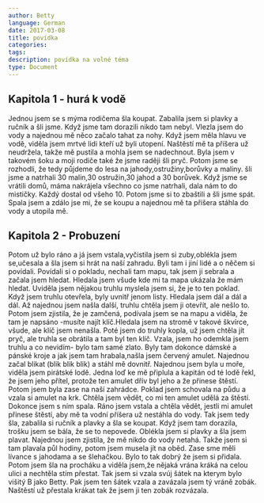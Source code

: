 ```yaml
---
author: Betty
language: German
date: 2017-03-08
title: povídka
categories:
tags:
description: povídka na volné téma 
type: Document
---
```

## Kapitola 1 - hurá k vodě
Jednou jsem se s mýma rodičema šla koupat. Zabalila jsem si plavky a ručník a šli jsme. Když jsme tam dorazili nikdo tam nebyl. Vlezla jsem do vody a najednou mě něco začalo tahat za nohy. Když jsem měla hlavu ve vodě, viděla jsem mrtvé lidi kteří už byli utopení. Naštěstí mě ta příšera už neudržela, takže mě pustila a mohla jsem se nadechnout. Byla jsem v takovém šoku a moji rodiče také že jsme raději šli pryč. Potom jsme se rozhodli, že tedy půjdeme do lesa na jahody,ostružiny,borůvky a maliny. šli jsme a natrhali 30 malin,30 ostružin,30 jahod a 30 borůvek. Když jsme se vrátili domů, máma nakrájela všechno co jsme natrhali, dala nám to do mističky. Každý dostal od všeho 10. Potom jsme si to zbaštili a šli jsme spát. Spala jsem a zdálo jse mi, že se koupu a najednou mě ta příšera stáhla do vody a utopila mě. 

## Kapitola 2 - Probuzení

Potom už bylo ráno a já jsem vstala,vyčistila jsem si zuby,oblékla jsem se,učesala  a šla jsem si hrát na naší zahradu. Byli tam i jiní lidé a o něčem si  povídali. Povídali si o  pokladu, nechali tam mapu, tak jsem ji sebrala a začala jsem hledat. Hledala jsem všude kde mi ta mapa ukázala že mám hledat. Uviděla jsem nějakou truhlu myslela jsem si, že je to ten poklad. Když jsem  truhlu otevřela, byly uvnitř jenom listy. Hledala jsem dál a dál a dál. Až najednou jsem našla další, truhlu chtěla jsem ji otevřít, ale nešlo to. Potom jsem zjistila, že je zamčená, podívala jsem se na mapu a viděla, že tam je napsáno -musíte najít klíč.Hledala jsem na stromě v takové škvírce, všude, ale klíč jsem nenašla. Poté jsem do truhly kopla, už jsem chtěla jít pryč, ale truhla se obrátila a tam byl ten klíč. Vzala, jsem ho odemkla jsem truhlu a co nevidím- bylo tam samé zlato. Byly tam dokonce dámské a pánské kroje a jak jsem tam hrabala,našla jsem červený amulet. Najednou začal blikat (blik blik blik) a stáhl mě dovnitř. Najednou jsem byla u moře, viděla jsem pirátské lodě. Jedna loď ke mě připlula a kapitán od té lodě řekl, že jsem jeho přítel, protože ten amulet dřív byl jeho a že přinese štěstí. Potom jsem byla zase na naší zahrádce. Poklad jsem schovala na půdu a vzala si amulet na krk. Chtěla jsem vědět, co mi ten amulet udělá za štěstí. Dokonce jsem s ním spala. Ráno jsem vstala a chtěla vědět, jestli mi amulet přinese štěstí, aby mě ta vodní příšera už nestáhla do vody. Tak jsem tedy šla, zabalila si ručník a plavky a šla se koupat. Když jsem tam dorazila, trošku jsem se bála, že se to nepovede. Oblékla jsem si plavky a šla jsem plavat. Najednou jsem zjistila, že mě nikdo do vody netahá. Takže jsem si tam plavala půl hodiny, potom jsem musela jít na oběd. Zase sme měli lívance s jahodama a se šlehačkou. Bylo to tak dobrý že jsem si přidala. Potom jsem šla na procháku a viděla jsem,že nějaká vrána kráká na celou ulici a nechtěla stím přestat. Tak jsem si vzala svúj šátek na kterym bylo višitý B jako Betty. Pak jsem ten šátek vzala a zavázala jsem tý vráně zobák. Naštěstí už přestala krákat tak že jsem ji ten zobák rozvázala.